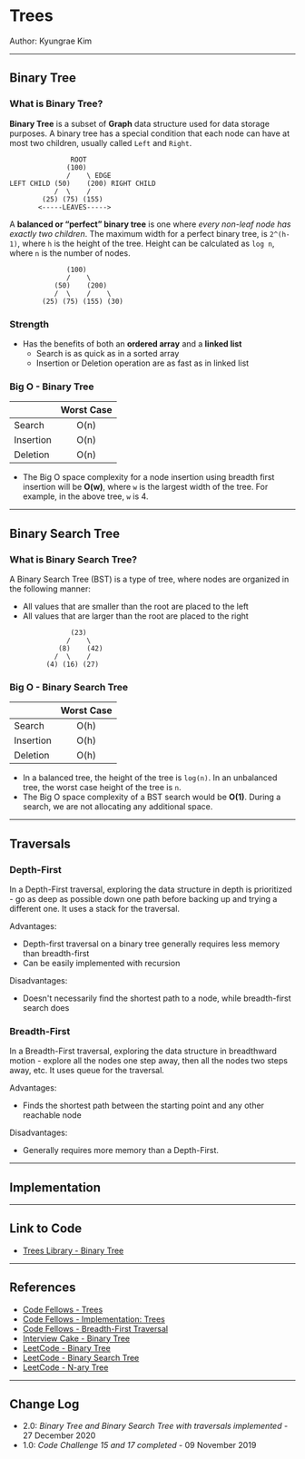 # Trees

Author: Kyungrae Kim

---

## Binary Tree

### What is Binary Tree?

**Binary Tree** is a subset of **Graph** data structure used for data storage purposes. A binary tree has a special condition that each node can have at most two children, usually called `Left` and `Right`.

```text
               ROOT
              (100)
              /    \ EDGE
LEFT CHILD (50)    (200) RIGHT CHILD
           /  \    /
        (25) (75) (155)
       <-----LEAVES----->     
```

A **balanced or “perfect” binary tree** is one where *every non-leaf node has exactly two children*. The maximum width for a perfect binary tree, is `2^(h-1)`, where `h` is the height of the tree. Height can be calculated as `log n`, where `n` is the number of nodes.

```text
              (100)
              /    \
           (50)    (200)
           /  \    /    \
        (25) (75) (155) (30)
```

### Strength

* Has the benefits of both an **ordered array** and a **linked list**
  * Search is as quick as in a sorted array
  * Insertion or Deletion operation are as fast as in linked list

### Big O - Binary Tree

|| Worst Case |
|:-|:-:|
| Search | O(n) |
| Insertion | O(n)|
| Deletion | O(n) |

* The Big O space complexity for a node insertion using breadth first insertion will be **O(w)**, where `w` is the largest width of the tree. For example, in the above tree, `w` is 4.

---

## Binary Search Tree

### What is Binary Search Tree?

A Binary Search Tree (BST) is a type of tree, where nodes are organized in the following manner:

* All values that are smaller than the root are placed to the left
* All values that are larger than the root are placed to the right

```text
               (23)
              /    \
            (8)    (42)
           /  \    /
         (4) (16) (27)
```

### Big O - Binary Search Tree

|| Worst Case |
|:-|:-:|
| Search | O(h) |
| Insertion | O(h)|
| Deletion | O(h) |

* In a balanced tree, the height of the tree is `log(n)`. In an unbalanced tree, the worst case height of the tree is `n`.
* The Big O space complexity of a BST search would be **O(1)**. During a search, we are not allocating any additional space.

---

## Traversals

### Depth-First

In a Depth-First traversal, exploring the data structure in depth is prioritized - go as deep as possible down one path before backing up and trying a different one. It uses a stack for the traversal.

Advantages:

* Depth-first traversal on a binary tree generally requires less memory than breadth-first
* Can be easily implemented with recursion

Disadvantages:

* Doesn't necessarily find the shortest path to a node, while breadth-first search does

### Breadth-First

In a Breadth-First traversal, exploring the data structure in breadthward motion - explore all the nodes one step away, then all the nodes two steps away, etc. It uses queue for the traversal.

Advantages:

* Finds the shortest path between the starting point and any other reachable node

Disadvantages:

* Generally requires more memory than a Depth-First.

---

## Implementation

---

## Link to Code

* [Trees Library - Binary Tree](Trees/BinarySearchTree.cs)

---

## References

* [Code Fellows - Trees](https://codefellows.github.io/common_curriculum/data_structures_and_algorithms/Code_401/class-15/resources/Trees.html)
* [Code Fellows - Implementation: Trees](https://codefellows.github.io/common_curriculum/data_structures_and_algorithms/Code_401/class-15/LAB)
* [Code Fellows - Breadth-First Traversal](https://codefellows.github.io/common_curriculum/data_structures_and_algorithms/Code_401/class-17/)
* [Interview Cake - Binary Tree](https://www.interviewcake.com/concept/python/binary-tree?)
* [LeetCode - Binary Tree](https://leetcode.com/explore/learn/card/data-structure-tree/)
* [LeetCode - Binary Search Tree](https://leetcode.com/explore/learn/card/introduction-to-data-structure-binary-search-tree/)
* [LeetCode - N-ary Tree](https://leetcode.com/explore/learn/card/introduction-to-data-structure-binary-search-tree/)

---

## Change Log

* 2.0: *Binary Tree and Binary Search Tree with traversals implemented* - 27 December 2020
* 1.0: *Code Challenge 15 and 17 completed* - 09 November 2019
